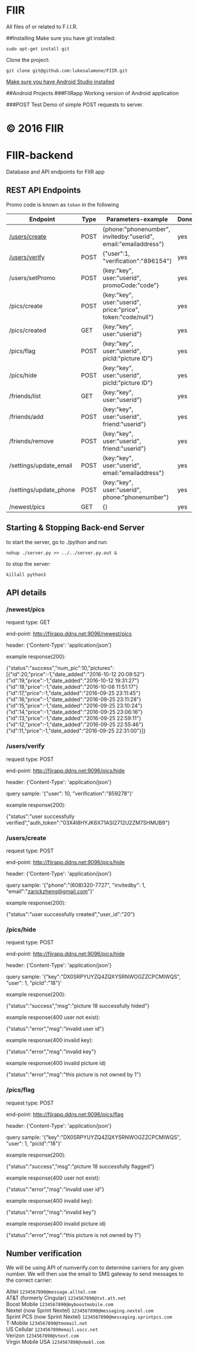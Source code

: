 # FIIR
All files of or related to F.I.I.R.

##Installing
Make sure you have git installed:

`sudo apt-get install git`

Clone the project:

`git clone git@github.com:lukesalamone/FIIR.git`

[Make sure you have Android Studio installed](http://developer.android.com/sdk/installing/index.html)

##Android Projects
###FIIRapp
Working version of Android application

###POST Test
Demo of simple POST requests to server.

© 2016 FIIR
=======
# FIIR-backend
Database and API endpoints for FIIR app

## REST API Endpoints

Promo code is known as `token` in the following
                        
| Endpoint                                      | Type | Parameters-example                                              | Done? | Port |
| ----------------------                        | ---- | --------------------------------------------------------------- | ----- | ---- |
| [/users/create](#/users/create)               | POST | {phone:"phonenumber", invitedby:"userid", email:"emailaddress"} | yes   | 9096 |
| [/users/verify](#/users/verify)                   | POST | {"user":1, "verification":"896154"}                             | yes   | 9096 |
| /users/setPromo             | POST | {key:"key", user:"userid", promoCode:"code"}                    | yes   | 9096 |
| /pics/create                | POST | {key:"key", user:"userid", price:"price", token:"code/null"}    | yes   | 9096 |
| /pics/created               | GET  | {key:"key", user:"userid"}                                      | yes   | 9096 |
| /pics/flag                  | POST | {key:"key", user:"userid", picId:"picture ID"}                  | yes   | 9096 |
| /pics/hide                  | POST | {key:"key", user:"userid", picId:"picture ID"}                  | yes   | 9096 |
| /friends/list               | GET  | {key:"key", user:"userid"}                                      | yes   | 9096 |
| /friends/add                | POST | {key:"key", user:"userid", friend:"userid"}                     | yes   | 9096 |
| /friends/remove             | POST | {key:"key", user:"userid", friend:"userid"}                     | yes   | 9096 |
| /settings/update_email      | POST | {key:"key", user:"userid", email:"emailaddress"}                | yes   | 9096 |
| /settings/update_phone      | POST | {key:"key", user:"userid", phone:"phonenumber"}                 | yes   | 9096 |
| /newest/pics                | GET  | {}                                                              | yes   | 9096 |


## Starting & Stopping Back-end Server


to start the server, go to ./python and run:

`nohup ./server.py >> ../../server.py.out &`

to stop the server:

`killall python3`

## API details


### /newest/pics

request type: GET

end-point: http://fiirapp.ddns.net:9096/newest/pics

header: {'Content-Type': 'application/json'}

example response(200):

{"status":"success","num_pic":10,"pictures":[{"id":20,"price":-1,"date_added":"2016-10-12 20:09:52"}{"id":19,"price":-1,"date_added":"2016-10-12 19:31:27"}{"id":18,"price":-1,"date_added":"2016-10-08 11:51:17"}{"id":17,"price":-1,"date_added":"2016-09-25 23:11:45"}{"id":16,"price":-1,"date_added":"2016-09-25 23:11:28"}{"id":15,"price":-1,"date_added":"2016-09-25 23:10:24"}{"id":14,"price":-1,"date_added":"2016-09-25 23:06:16"}{"id":13,"price":-1,"date_added":"2016-09-25 22:59:11"}{"id":12,"price":-1,"date_added":"2016-09-25 22:55:46"}{"id":11,"price":-1,"date_added":"2016-09-25 22:31:00"}]}



### /users/verify

request type: POST

end-point: http://fiirapp.ddns.net:9096/pics/hide

header: {'Content-Type': 'application/json'}

query sample: '{"user": 10, "verification":"859278"}'

example response(200):

{"status":"user successfully verified","auth_token":"03X4I8HYJK6X71ASI2712U2ZM7SHMUB9"}


### /users/create

request type: POST

end-point: http://fiirapp.ddns.net:9096/pics/hide

header: {'Content-Type': 'application/json'}

query sample: '{"phone":"(608)320-7727", "invitedby": 1, "email":"zarickzheng@gmail.com"}'

example response(200):

{"status":"user successfully created","user_id":"20"}




### /pics/hide

request type: POST

end-point: http://fiirapp.ddns.net:9096/pics/hide

header: {'Content-Type': 'application/json'}

query sample: '{"key":"DX0SRPYUYZQ4ZQXYSRNWOGZZCPCMIWQS", "user": 1, "picId":"18"}'


example response(200):

{"status":"success","msg":"picture 18 successfully hided"}

example response(400 user not exist):

{"status":"error","msg":"invalid user id"}

example response(400 invalid key):

{"status":"error","msg":"invalid key"}

example response(400 invalid picture id)

{"status":"error","msg":"this picture is not owned by 1"}




### /pics/flag

request type: POST

end-point: http://fiirapp.ddns.net:9096/pics/flag

header: {'Content-Type': 'application/json'}

query sample: '{"key":"DX0SRPYUYZQ4ZQXYSRNWOGZZCPCMIWQS", "user": 1, "picId":"18"}'


example response(200):

{"status":"success","msg":"picture 18 successfully flagged"}

example response(400 user not exist):

{"status":"error","msg":"invalid user id"}

example response(400 invalid key):

{"status":"error","msg":"invalid key"}

example response(400 invalid picture id)

{"status":"error","msg":"this picture is not owned by 1"}




## Number verification
We will be using API of numverify.con to determine carriers for any given number. We will then use the email to SMS gateway to send messages to the correct carrier:

Alltel 	`1234567890@message.alltel.com`  
AT&T (formerly Cingular) 	`1234567890@txt.att.net`  
Boost Mobile 	`1234567890@myboostmobile.com`  
Nextel (now Sprint Nextel) 	`1234567890@messaging.nextel.com`  
Sprint PCS (now Sprint Nextel) 	`1234567890@messaging.sprintpcs.com`  
T-Mobile 	`1234567890@tmomail.net`  
US Cellular 	`1234567890email.uscc.net`   
Verizon 	`1234567890@vtext.com`  
Virgin Mobile USA 	`1234567890@vmobl.com`
